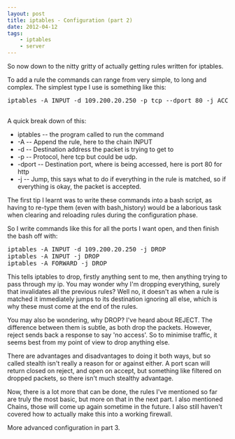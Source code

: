 ```yaml
---
layout: post
title: iptables - Configuration (part 2)
date: 2012-04-12
tags:
    - iptables
    - server
---
```

So now down to the nitty gritty of actually getting rules written for iptables.

To add a rule the commands can range from very simple, to long and complex.<!--more--> The simplest type I use is something like this:

<pre class="brush: bash; gutter: false">iptables -A INPUT -d 109.200.20.250 -p tcp --dport 80 -j ACCEPT

</pre>

A quick break down of this:

*   iptables -- the program called to run the command
*   -A -- Append the rule, here to the chain INPUT
*   -d -- Destination address the packet is trying to get to
*   -p -- Protocol, here tcp but could be udp.
*   -dport -- Destination port, where is being accessed, here is port 80 for http
*   -j -- Jump, this says what to do if everything in the rule is matched, so if everything is okay, the packet is accepted.

The first tip I learnt was to write these commands into a bash script, as having to re-type them (even with bash_history) would be a laborious task when clearing and reloading rules during the configuration phase.

So I write commands like this for all the ports I want open, and then finish the bash off with:

<pre class="brush: bash">iptables -A INPUT -d 109.200.20.250 -j DROP
iptables -A INPUT -j DROP
iptables -A FORWARD -j DROP
</pre>

This tells iptables to drop, firstly anything sent to me, then anything trying to pass through my ip. You may wonder why I'm dropping everything, surely that invalidates all the previous rules? Well no, it doesn't as when a rule is matched it immediately jumps to its destination ignoring all else, which is why these must come at the end of the rules.

You may also be wondering, why DROP? I've heard about REJECT. The difference between them is subtle, as both drop the packets. However, reject sends back a response to say 'no access'. So to minimise traffic, it seems best from my point of view to drop anything else.

There are advantages and disadvantages to doing it both ways, but so called stealth isn't really a reason for or against either. A port scan will return closed on reject, and open on accept, but something like filtered on dropped packets, so there isn't much stealthy advantage.

Now, there is a lot more that can be done, the rules I've mentioned so far are truly the most basic, but more on that in the next part. I also mentioned Chains, those will come up again sometime in the future. I also still haven't covered how to actually make this into a working firewall.

More advanced configuration in part 3.
